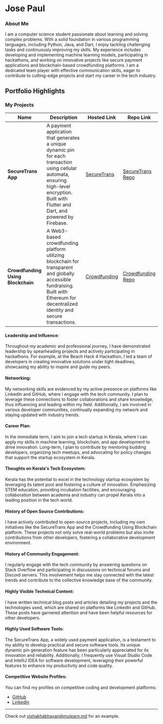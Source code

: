 # Jose Paul

### About Me

I am a computer science student passionate about learning and solving complex problems. With a solid foundation in various programming languages, including Python, Java, and Dart, I enjoy tackling challenging tasks and continuously improving my skills. My experience includes developing and implementing machine learning models, participating in hackathons, and working on innovative projects like secure payment applications and blockchain-based crowdfunding platforms. I am a dedicated team player with effective communication skills, eager to contribute to cutting-edge projects and start my career in the tech industry.

## Portfolio Highlights

### My Projects

| Name                       | Description                                                               | Hosted Link                              | Repo Link                                                       |
|----------------------------|---------------------------------------------------------------------------|------------------------------------------|-----------------------------------------------------------------|
| **SecureTrans App**        | A payment application that generates a unique dynamic pin for each transaction using cellular automata, ensuring high-level encryption. Built with Flutter and Dart, and powered by Firebase. | [SecureTrans](https://github.com/Josepaul2k01/secure-trans.git) | [SecureTrans Repo](https://github.com/Josepaul2k01/secure-trans.git)   |
| **Crowdfunding Using Blockchain** | A Web3-based crowdfunding platform utilizing blockchain for transparent and globally accessible fundraising. Built with Ethereum for decentralized identity and secure transactions. | [Crowdfunding](https://github.com/Josepaul2k01/crowdfunding-using-blockchain-frontend) | [Crowdfunding Repo](https://github.com/Josepaul2k01/crowdfunding-using-blockchain-frontend) |

#### Leadership and Influence:

Throughout my academic and professional journey, I have demonstrated leadership by spearheading projects and actively participating in hackathons. For example, at the Beach Hack 4 Hackathon, I led a team of developers in creating innovative solutions under tight deadlines, showcasing my ability to inspire and guide my peers.

#### Networking:

My networking skills are evidenced by my active presence on platforms like LinkedIn and GitHub, where I engage with the tech community. I plan to leverage these connections to foster collaborations and share knowledge, thus influencing and leading within my field. Additionally, I am involved in various developer communities, continually expanding my network and staying updated with industry trends.

#### Career Plan:

In the immediate term, I aim to join a tech startup in Kerala, where I can apply my skills in machine learning, blockchain, and app development to drive innovation. Long-term, I plan to contribute by mentoring budding developers, organizing tech meetups, and advocating for policy changes that support the startup ecosystem in Kerala.

#### Thoughts on Kerala's Tech Ecosystem:

Kerala has the potential to excel in the technology startup ecosystem by leveraging its talent pool and fostering a culture of innovation. Emphasizing STEM education, providing incubation facilities, and encouraging collaboration between academia and industry can propel Kerala into a leading position in the tech world.

#### History of Open Source Contributions:

I have actively contributed to open-source projects, including my own initiatives like the SecureTrans App and the Crowdfunding Using Blockchain platform. These projects not only solve real-world problems but also invite contributions from other developers, fostering a collaborative development environment.

#### History of Community Engagement:

I regularly engage with the tech community by answering questions on Stack Overflow and participating in discussions on technical forums and Discord servers. This involvement helps me stay connected with the latest trends and contribute to the collective knowledge base of the community.

#### Highly Visible Technical Content:

I have written technical blog posts and articles detailing my projects and the technologies used, which are shared on platforms like LinkedIn and GitHub. These posts have garnered attention and have been helpful resources for other developers.

#### Highly Used Software Tools:

The SecureTrans App, a widely used payment application, is a testament to my ability to develop practical and secure software tools. Its unique dynamic pin generation feature has been particularly appreciated for its innovation and reliability. Additionally, I frequently use Visual Studio Code and IntelliJ IDEA for software development, leveraging their powerful features to enhance my productivity and code quality.

#### Competitive Website Profiles:

You can find my profiles on competitive coding and development platforms:

- [GitHub](https://github.com/Josepaul2k01)
- [LinkedIn](http://www.linkedin.com/in/josepaul2001)

---

Check out [vishakhabhayan@mulearn.md](./profiles/vishakhabhayan@mulearn.md) for an example.
